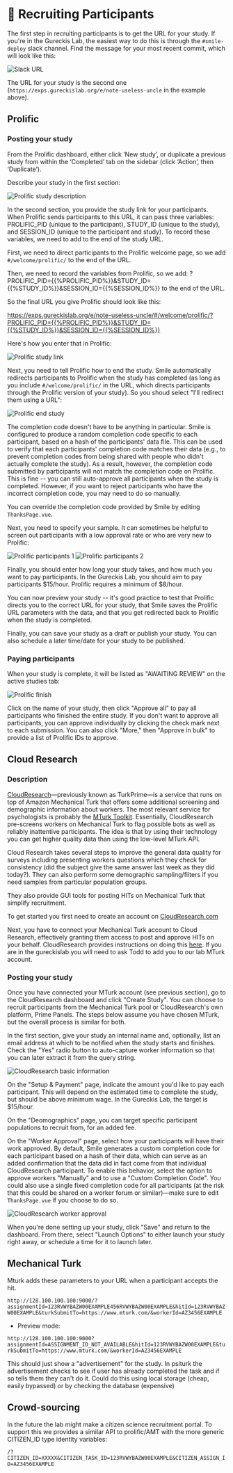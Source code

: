 # :raising_hand: Recruiting Participants

The first step in recruiting participants is to get the URL for your study. If you're in the Gureckis Lab, the easiest way to do this is through the `#smile-deploy` slack channel. Find the message for your most recent commit, which will look like this:

![Slack URL](/images/getURL-slack.png)

The URL for your study is the second one (`https://exps.gureckislab.org/e/note-useless-uncle` in the example above).

## Prolific

### Posting your study 

From the Prolific dashboard, either click ‘New study’, or duplicate a previous study from within the ‘Completed’ tab on the sidebar (click ‘Action’, then ‘Duplicate’).

Describe your study in the first section:

![Prolific study description](/images/prolific-step1.png)

In the second section, you provide the study link for your participants. When Prolific sends participants to this URL, it can pass three variables: PROLIFIC_PID (unique to the participant), STUDY_ID (unique to the study), and SESSION_ID (unique to the participant and study). To record these variables, we need to add to the end of the study URL. 

First, we need to direct participants to the Prolific welcome page, so we add `#/welcome/prolific/` to the end of the URL.

Then, we need to record the variables from Prolific, so we add: ?PROLIFIC_PID={{%PROLIFIC_PID%}}&STUDY_ID={{%STUDY_ID%}}&SESSION_ID={{%SESSION_ID%}} to the end of the URL.

So the final URL you give Prolific should look like this:

https://exps.gureckislab.org/e/note-useless-uncle/#/welcome/prolific/?PROLIFIC_PID={{%PROLIFIC_PID%}}&STUDY_ID={{%STUDY_ID%}}&SESSION_ID={{%SESSION_ID%}}

Here's how you enter that in Prolific:

![Prolific study link](/images/prolific-step2.png)

Next, you need to tell Prolific how to end the study. Smile automatically redirects participants to Prolific when the study has completed (as long as you include `#/welcome/prolific/` in the URL, which directs participants through the Prolific version of your study). So you shoud select "I'll redirect them using a URL":

![Prolific end study](/images/prolific-step3.png)

The completion code doesn't have to be anything in particular. Smile is configured to produce a random completion code specific to each participant, based on a hash of the participants' data file. This can be used to verify that each participants' completion code matches their data (e.g., to prevent completion codes from being shared with people who didn't actually complete the study). As a result, however, the completion code submitted by participants will not match the completion code on Prolific. This is fine -- you can still auto-approve all participants when the study is completed. However, if you want to reject participants who have the incorrect completion code, you may need to do so manually.

You can override the completion code provided by Smile by editing `ThanksPage.vue`.

Next, you need to specify your sample. It can sometimes be helpful to screen out participants with a low approval rate or who are very new to Prolific:

![Prolific participants 1](/images/prolific-step4.png)
![Prolific participants 2](/images/prolific-step5.png)

Finally, you should enter how long your study takes, and how much you want to pay participants. In the Gureckis Lab, you should aim to pay participants $15/hour. Prolific requires a minimum of $8/hour.

You can now preview your study -- it's good practice to test that Prolific directs you to the correct URL for your study, that Smile saves the Prolific URL parameters with the data, and that you get redirected back to Prolific when the study is completed.

Finally, you can save your study as a draft or publish your study. You can also schedule a later time/date for your study to be published.

### Paying participants

When your study is complete, it will be listed as "AWAITING REVIEW" on the active studies tab:

![Prolific finish](/images/prolific-step6.png)

Click on the name of your study, then click "Approve all" to pay all participants who finished the entire study. If you don't want to approve all participants, you can approve individually by clicking the check mark next to each submission. You can also click "More," then "Approve in bulk" to provide a list of Prolific IDs to approve.


<!-- - Set the URL for your experiment to the IP address of the server using the format `http://<hostname>:<port-number>/`. (T Make sure you include the forward slash, `/`, at the end, and make sure that you do not include the angle brackets.
- Under ‘How to record Prolific IDs’, select the option ‘I’ll use URL parameters’.
- Make sure Prolific will pass the following variables: PROLIFIC_PID, STUDY_ID, and SESSION_ID.
- At the end of the three steps above, the URL in the box under ‘What is the URL of your study?’ should look something like: 

http://128.100.100.100:9000/?PROLIFIC_PID={{%PROLIFIC_PID%}}&STUDY_ID={{%STUDY_ID%}}&SESSION_ID={{%SESSION_ID%}}


At the end you redirect the participant to 
https://app.prolific.co/submissions/complete?cc=HZCQS9MX
The completion code doesn't have to be anything in particular but there is an  -->

## Cloud Research

### Description

[CloudResearch](https://www.cloudresearch.com)—previously known as TurkPrime—is a service that runs on top of Amazon Mechanical Turk that offers some additional screening and demographic information about workers. The most relevant service for psychologists is probably the [MTurk Toolkit](https://www.cloudresearch.com/products/turkprime-mturk-toolkit/). Essentially, CloudResearch pre-screens workers on Mechanical Turk to flag possible bots as well as reliably inattentive participants. The idea is that by using their technology you can get higher quality data than using the low-level MTurk API.  

Cloud Research takes several steps to improve the general data quality for surveys including presenting workers questions which they check for consistency (did the subject give the same answer last week as they did today?). They can also perform some demographic sampling/filters if you need samples from particular population groups.

They also provide GUI tools for posting HITs on Mechanical Turk that simplify recruitment.

To get started you first need to create an account on [CloudResearch.com](https://account.cloudresearch.com/Account/Login)

Next, you have to connect your Mechanical Turk account to Cloud Research, effectively granting them access to post and approve HITs on your behalf.  CloudResearch provides instructions on doing this [here](https://cloudresearch-com.s3.amazonaws.com/files/Instructions+for+linking+MTurk+and+CloudResearch+Accounts.pdf). If you are in the gureckislab you will need to ask Todd to add you to our lab MTurk account.

<!-- To create studies you use the intuitive study builder.  There are many custom fields that you can use to configure your study including payment, demographic restrictions, privacy-enhancing features, etc... However, the most important is to post the correct link to the study.  Here is an example.  But basically it is


At the end of CloudResearch studies you display to the worker a completion code that they paste into the study window.   -->

### Posting your study 

Once you have connected your MTurk account (see previous section), go to the CloudResearch dashboard and click "Create Study". You can choose to recruit participants from the Mechanical Turk pool or CloudResearch's own platform, Prime Panels. The steps below assume you have chosen MTurk, but the overall process is similar for both. 

In the first section, give your study an internal name and, optionally, list an email address at which to be notified when the study starts and finishes. Check the "Yes" radio button to auto-capture worker information so that you can later extract it from the query string. 

![CloudResearch basic information](/images/cloudresearch-step1.png)

On the "Setup & Payment" page, indicate the amount you'd like to pay each participant. This will depend on the estimated time to complete the study, but should be above minimum wage. In the Gureckis Lab, the target is $15/hour.

On the "Deomographics" page, you can target specific participant populations to recruit from, for an added fee.

On the "Worker Approval" page, select how your participants will have their work approved. By default, Smile generates a custom completion code for each participant based on a hash of their data, which can serve as an added confirmation that the data did in fact come from that individual CloudResearch participant. To enable this behavior, select the option to approve workers "Manually" and to use a "Custom Completion Code". You could also use a single fixed completion code for all participants (at the risk that this could be shared on a worker forum or similar)—make sure to edit `ThanksPage.vue` if you choose to do so.

![CloudResearch worker approval](/images/cloudresearch-step2.png)

When you're done setting up your study, click "Save" and return to the dashboard. From there, select "Launch Options" to either launch your study right away, or schedule a time for it to launch later.


## Mechanical Turk

Mturk adds these parameters to your URL when a participant accepts the hit.

`http://128.100.100.100:9000/?assignmentId=123RVWYBAZW00EXAMPLE456RVWYBAZW00EXAMPLE&hitId=123RVWYBAZW00EXAMPLE&turkSubmitTo=https://www.mturk.com/&workerId=AZ3456EXAMPLE`


- Preview mode:

`http://128.100.100.100:9000?assignmentId=ASSIGNMENT_ID_NOT_AVAILABLE&hitId=123RVWYBAZW00EXAMPLE&turkSubmitTo=https://www.mturk.com/&workerId=AZ3456EXAMPLE`

This should just show a "advertisement" for the study.
In psiturk the advertisement checks to see if user has already completed the task and if so tells them they can't do it.
Could do this using local storage (cheap, easily bypassed) or by checking the database (expensive)



## Crowd-sourcing

In the future the lab might make a citizen science recruitment portal.  To support this we provides a similar API to prolific/AMT with the more generic CITIZEN_ID type identity variables:

`/?CITIZEN_ID=XXXXX&CITIZEN_TASK_ID=123RVWYBAZW00EXAMPLE&CITIZEN_ASSIGN_ID=AZ3456EXAMPLE`
